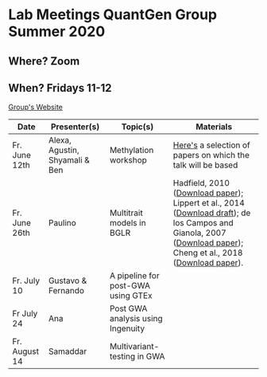 # Lab Meetings QuantGen Group Summer 2020

## Where? Zoom

## When? Fridays 11-12

[Group's Website](http://quantgen.github.io/)

| Date           | Presenter(s)     |  Topic(s)        |  Materials    |
| -------------  | ---------------- | ---------------- | ------------- |
Fr. June 12th | Alexa, Agustin, Shyamali & Ben | Methylation workshop | [Here's](https://www.dropbox.com/s/sh6wp78vmom847n/intro_to_methylation.zip?dl=0) a selection of papers on which the talk will be based|
Fr. June 26th | Paulino | Multitrait models in BGLR | Hadfield, 2010 ([Download paper](https://www.jstatsoft.org/article/view/v033i02)); Lippert et al., 2014 ([Download draft](http://europepmc.org/article/PPR/ppr7019)); de los Campos and Gianola, 2007 ([Download paper](https://www.ncbi.nlm.nih.gov/pmc/articles/PMC2682801/)); Cheng et al., 2018 ([Download paper](https://www.genetics.org/content/209/1/89)).|
Fr. July 10 | Gustavo & Fernando | A pipeline for post-GWA using GTEx |  |
 Fr July 24 | Ana | Post GWA analysis using Ingenuity |  |
Fr. August 14 | Samaddar | Multivariant-testing in GWA | |
